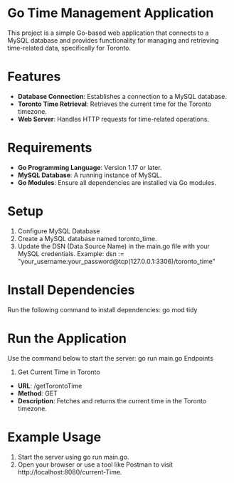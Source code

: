 # Go Time Management Application
This project is a simple Go-based web application that connects to a MySQL database and provides functionality for managing and retrieving time-related data, specifically for Toronto.

# Features
- **Database Connection**: Establishes a connection to a MySQL database.
- **Toronto Time Retrieval**: Retrieves the current time for the Toronto timezone.
- **Web Server**: Handles HTTP requests for time-related operations.
  
# Requirements
- **Go Programming Language**: Version 1.17 or later.
- **MySQL Database**: A running instance of MySQL.
- **Go Modules**: Ensure all dependencies are installed via Go modules.

# Setup
1. Configure MySQL Database
1.	Create a MySQL database named toronto_time.
2.	Update the DSN (Data Source Name) in the main.go file with your MySQL credentials. Example:
dsn := "your_username:your_password@tcp(127.0.0.1:3306)/toronto_time"

# Install Dependencies
Run the following command to install dependencies:
go mod tidy

# Run the Application
Use the command below to start the server:
go run main.go
Endpoints
1. Get Current Time in Toronto
- **URL**: /getTorontoTime
- **Method**: GET
- **Description**: Fetches and returns the current time in the Toronto timezone.
   
# Example Usage
1.	Start the server using go run main.go.
2.	Open your browser or use a tool like Postman to visit http://localhost:8080/current-Time.

